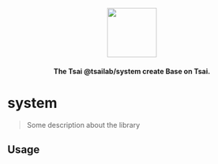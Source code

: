 <p align="center">
  <picture>
    <img src="https://ucarecdn.com/eac2c945-177d-4fc9-8bc1-fa2be48ad3a2/lotolab_golden.svg" height="100"/>
  </picture>
  <h4 align="center">
    The Tsai @tsailab/system create Base on Tsai.
  </h4>
</p>

# system

> Some description about the library

## Usage
